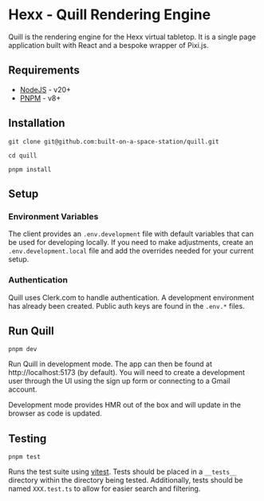 # Hexx - Quill Rendering Engine

Quill is the rendering engine for the Hexx virtual tabletop.
It is a single page application built with React and a
bespoke wrapper of Pixi.js.

## Requirements

- [NodeJS](https://nodejs.org/en) - v20+
- [PNPM](https://pnpm.io/) - v8+

## Installation

```shell
git clone git@github.com:built-on-a-space-station/quill.git

cd quill

pnpm install
```

## Setup

### Environment Variables

The client provides an `.env.development` file with default variables
that can be used for developing locally. If you need to make adjustments,
create an `.env.development.local` file and add the overrides needed
for your current setup.

### Authentication

Quill uses Clerk.com to handle authentication. A development environment
has already been created. Public auth keys are found in the `.env.*` files.

## Run Quill

```shell
pnpm dev
```

Run Quill in development mode. The app can then be found at http://localhost:5173
(by default). You will need to create a development user through the UI
using the sign up form or connecting to a Gmail account.

Development mode provides HMR out of the box and will update in the
browser as code is updated.

## Testing

```shell
pnpm test
```

Runs the test suite using [vitest](https://vitest.dev/). Tests should be
placed in a `__tests__` directory within the directory being tested.
Additionally, tests should be named `XXX.test.ts` to allow for easier
search and filtering.

